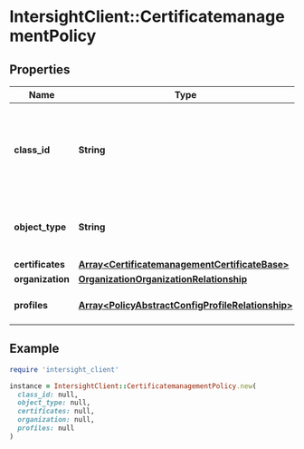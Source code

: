 # IntersightClient::CertificatemanagementPolicy

## Properties

| Name | Type | Description | Notes |
| ---- | ---- | ----------- | ----- |
| **class_id** | **String** | The fully-qualified name of the instantiated, concrete type. This property is used as a discriminator to identify the type of the payload when marshaling and unmarshaling data. | [default to &#39;certificatemanagement.Policy&#39;] |
| **object_type** | **String** | The fully-qualified name of the instantiated, concrete type. The value should be the same as the &#39;ClassId&#39; property. | [default to &#39;certificatemanagement.Policy&#39;] |
| **certificates** | [**Array&lt;CertificatemanagementCertificateBase&gt;**](CertificatemanagementCertificateBase.md) |  | [optional] |
| **organization** | [**OrganizationOrganizationRelationship**](OrganizationOrganizationRelationship.md) |  | [optional] |
| **profiles** | [**Array&lt;PolicyAbstractConfigProfileRelationship&gt;**](PolicyAbstractConfigProfileRelationship.md) | An array of relationships to policyAbstractConfigProfile resources. | [optional] |

## Example

```ruby
require 'intersight_client'

instance = IntersightClient::CertificatemanagementPolicy.new(
  class_id: null,
  object_type: null,
  certificates: null,
  organization: null,
  profiles: null
)
```

